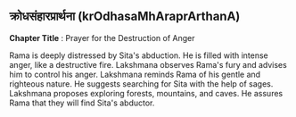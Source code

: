 ## क्रोधसंहारप्रार्थना (krOdhasaMhAraprArthanA)
**Chapter Title** : Prayer for the Destruction of Anger

Rama is deeply distressed by Sita's abduction. He is filled with intense anger, like a destructive fire. Lakshmana observes Rama's fury and advises him to control his anger. Lakshmana reminds Rama of his gentle and righteous nature. He suggests searching for Sita with the help of sages. Lakshmana proposes exploring forests, mountains, and caves. He assures Rama that they will find Sita's abductor.